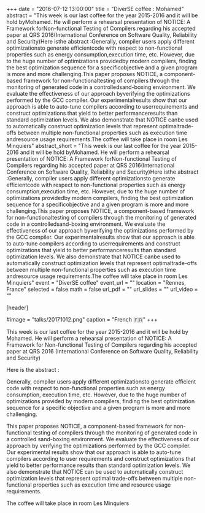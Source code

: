 +++
date = "2016-07-12 13:00:00"
title = "DiverSE coffee : Mohamed"
abstract = "This week is our last coffee for the year 2015-2016 and it will be hold byMohamed. He will perform a rehearsal presentation of NOTICE: A Framework forNon-functional Testing of Compilers regarding his accepted paper at QRS 2016(International Conference on Software Quality, Reliability and Security)Here isthe abstract :Generally, compiler users apply different optimizationsto generate efficientcode with respect to non-functional properties such as energy consumption,execution time, etc. However, due to the huge number of optimizations providedby modern compilers, finding the best optimization sequence for a specificobjective and a given program is more and more challenging.This paper proposes NOTICE, a component-based framework for non-functionaltesting of compilers through the monitoring of generated code in a controlledsand-boxing environment. We evaluate the effectiveness of our approach byverifying the optimizations performed by the GCC compiler. Our experimentalresults show that our approach is able to auto-tune compilers according to userrequirements and construct optimizations that yield to better performanceresults than standard optimization levels. We also demonstrate that NOTICE canbe used to automatically construct optimization levels that represent optimaltrade-offs between multiple non-functional properties such as execution time andresource usage requirements.The coffee will take place in room Les Minquiers"
abstract_short = "This week is our last coffee for the year 2015-2016 and it will be hold byMohamed. He will perform a rehearsal presentation of NOTICE: A Framework forNon-functional Testing of Compilers regarding his accepted paper at QRS 2016(International Conference on Software Quality, Reliability and Security)Here isthe abstract :Generally, compiler users apply different optimizationsto generate efficientcode with respect to non-functional properties such as energy consumption,execution time, etc. However, due to the huge number of optimizations providedby modern compilers, finding the best optimization sequence for a specificobjective and a given program is more and more challenging.This paper proposes NOTICE, a component-based framework for non-functionaltesting of compilers through the monitoring of generated code in a controlledsand-boxing environment. We evaluate the effectiveness of our approach byverifying the optimizations performed by the GCC compiler. Our experimentalresults show that our approach is able to auto-tune compilers according to userrequirements and construct optimizations that yield to better performanceresults than standard optimization levels. We also demonstrate that NOTICE canbe used to automatically construct optimization levels that represent optimaltrade-offs between multiple non-functional properties such as execution time andresource usage requirements.The coffee will take place in room Les Minquiers"
event = "DiverSE coffee"
event_url = ""
location = "Rennes, France"
selected = false
math = false
url_pdf = ""
url_slides = ""
url_video = ""


[header]

#image = "talks/20171012.png"
caption = "French :fr:"
+++


This week is our last coffee for the year 2015-2016 and it will be hold by Mohamed. He will perform a rehearsal presentation of NOTICE: A Framework for Non-functional Testing of Compilers regarding his accepted paper at QRS 2016 (International Conference on Software Quality, Reliability and Security)
<p class="p1">Here is the abstract :</p>
<p class="p1">Generally, compiler users apply different optimizationsto generate efficient code with respect to non-functional properties such as energy consumption, execution time, etc. However, due to the huge number of optimizations provided by modern compilers, finding the best optimization sequence for a specific objective and a given program is more and more challenging.</p>
<p class="p1">This paper proposes NOTICE, a component-based framework for non-functional testing of compilers through the monitoring of generated code in a controlled sand-boxing environment. We evaluate the effectiveness of our approach by verifying the optimizations performed by the GCC compiler. Our experimental results show that our approach is able to auto-tune compilers according to user requirements and construct optimizations that yield to better performance results than standard optimization levels. We also demonstrate that NOTICE can be used to automatically construct optimization levels that represent optimal trade-offs between multiple non-functional properties such as execution time and resource usage requirements.</p>
<p class="p1">The coffee will take place in room Les Minquiers</p>
